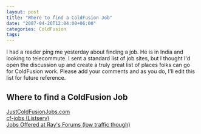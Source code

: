 ```yaml
---
layout: post
title: "Where to find a ColdFusion Job"
date: "2007-04-26T12:04:00+06:00"
categories: ColdFusion 
tags: 
---
```


I had a reader ping me yesterday about finding a job. He is in India and looking to telecommute. I sent a standard list of job sites, but I thought I'd open the discussion up and create a truly great list of places folks can go for ColdFusion work. Please add your comments and as you do, I'll edit this list for future reference. 

<h2>Where to find a ColdFusion Job</h2>

<a href="http://www.justcoldfusionjobs.com/">JustColdFusionJobs.com</a><br>
<a href="http://www.houseoffusion.com/groups/cf-jobs/">cf-jobs (Listserv)</a><br>
<a href="http://ray.camdenfamily.com/forums/threads.cfm?forumid=98DFD53C-D5D7-C0CD-58E2B6334BB911E8">Jobs Offered at Ray's Forums (low traffic though)</a><br>